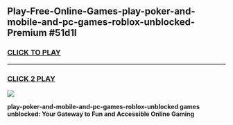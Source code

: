 
## Play-Free-Online-Games-play-poker-and-mobile-and-pc-games-roblox-unblocked-Premium #51d1l
<h3>
<a href="https://premium.freeplayer.one?title=play-poker-and-mobile-and-pc-games-roblox-unblocked&ref=8M">CLICK TO PLAY</a></h3>
<hr>

<h3>
<a href="https://premium.freeplayer.one?title=play-poker-and-mobile-and-pc-games-roblox-unblocked&ref=8M">CLICK 2 PLAY</a>
  
</h3>

<a href="https://premium.freeplayer.one?title=play-poker-and-mobile-and-pc-games-roblox-unblocked&ref=8M"><img src="https://clearcache.store/games.png"></a>


**play-poker-and-mobile-and-pc-games-roblox-unblocked games unblocked: Your Gateway to Fun and Accessible Online Gaming**
